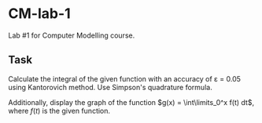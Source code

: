 # CM-lab-1

Lab #1 for Computer Modelling course.


## Task
Calculate the integral of the given function with an accuracy of ε = 0.05 using Kantorovich method. Use Simpson's quadrature formula.

Additionally, display the graph of the function $g(x) = \int\limits_0^x f(t) dt$, where $f(t)$ is the given function.
